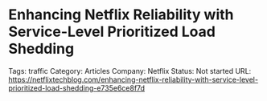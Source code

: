 # Enhancing Netflix Reliability with Service-Level Prioritized Load Shedding

Tags: traffic
Category: Articles
Company: Netflix
Status: Not started
URL: https://netflixtechblog.com/enhancing-netflix-reliability-with-service-level-prioritized-load-shedding-e735e6ce8f7d